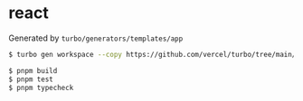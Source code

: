 # react

Generated by `turbo/generators/templates/app`

```bash
$ turbo gen workspace --copy https://github.com/vercel/turbo/tree/main/apps/react
```

```bash
$ pnpm build
$ pnpm test
$ pnpm typecheck
```